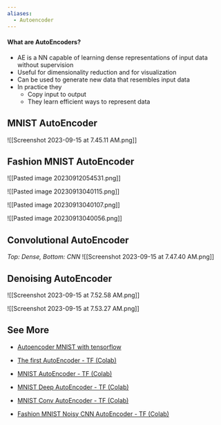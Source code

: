 ```yaml
---
aliases:
  - Autoencoder
---
```


#### What are AutoEncoders?

- AE is a NN capable of learning dense representations of input data without supervision
- Useful for dimensionality reduction and for visualization
- Can be used to generate new data that resembles input data
- In practice they
	- Copy input to output
	- They learn efficient ways to represent data

## MNIST AutoEncoder

![[Screenshot 2023-09-15 at 7.45.11 AM.png]]



## Fashion MNIST AutoEncoder

![[Pasted image 20230912054531.png]]


![[Pasted image 20230913040115.png]]


![[Pasted image 20230913040107.png]]


![[Pasted image 20230913040056.png]]



## Convolutional AutoEncoder


_Top: Dense, Bottom: CNN_
![[Screenshot 2023-09-15 at 7.47.40 AM.png]]


## Denoising AutoEncoder

![[Screenshot 2023-09-15 at 7.52.58 AM.png]]

![[Screenshot 2023-09-15 at 7.53.27 AM.png]]




## See More
- [Autoencoder MNIST with tensorflow](https://colab.research.google.com/drive/1UpfkTLiyU9i8kSOglhu6J8W_SxA001P1?usp=sharing)

- [The first AutoEncoder - TF (Colab)](https://colab.research.google.com/github/https-deeplearning-ai/tensorflow-3-public/blob/main/Course%204%20-%20Generative%20Deep%20Learning/W2/ungraded_labs/C4_W2_Lab_1_FirstAutoEncoder.ipynb)
- [MNIST AutoEncoder - TF (Colab)](https://colab.research.google.com/github/https-deeplearning-ai/tensorflow-3-public/blob/main/Course%204%20-%20Generative%20Deep%20Learning/W2/ungraded_labs/C4_W2_Lab_2_MNIST_Autoencoder.ipynb)
- [MNIST Deep AutoEncoder - TF (Colab)](https://colab.research.google.com/github/https-deeplearning-ai/tensorflow-3-public/blob/main/Course%204%20-%20Generative%20Deep%20Learning/W2/ungraded_labs/C4_W2_Lab_3_MNIST_DeepAutoencoder.ipynb)
- [MNIST Conv AutoEncoder - TF (Colab)](https://colab.research.google.com/github/https-deeplearning-ai/tensorflow-3-public/blob/main/Course%204%20-%20Generative%20Deep%20Learning/W2/ungraded_labs/C4_W2_Lab_4_FashionMNIST_CNNAutoEncoder.ipynb)
- [Fashion MNIST Noisy CNN AutoEncoder - TF (Colab)](https://colab.research.google.com/github/https-deeplearning-ai/tensorflow-3-public/blob/main/Course%204%20-%20Generative%20Deep%20Learning/W2/ungraded_labs/C4_W2_Lab_5_FashionMNIST_NoisyCNNAutoEncoder.ipynb)
